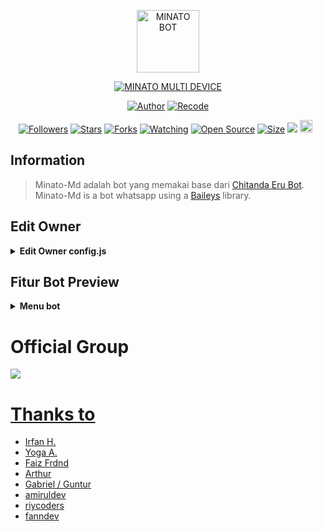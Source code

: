 <p align="center">
<img src="https://telegra.ph/file/c37dcf885413c4c1f01f7.jpg" alt="MINATO BOT" width="100"/>


</p>
<p align="center">
<a href="#"><img title="MINATO MULTI DEVICE" src="https://img.shields.io/badge/MINATO MULTI DEVICE-green?colorA=%23ff0000&colorB=%23017e40&style=for-the-badge"></a>
</p>
<p align="center">
<a href="https://github.com/rtwone"><img title="Author" src="https://img.shields.io/badge/Author-Irfan-red.svg?style=for-the-badge&logo=github"></a>
<a href="https://github.com/riycoders/Minato-Md"><img title="Recode" src="https://img.shields.io/badge/Recode-riycoders-red.svg?style=for-the-badge&logo=github"></a>
</p>
<p align="center">
<a href="https://github.com/riycoders/followers"><img title="Followers" src="https://img.shields.io/github/followers/riycoders?color=red&style=flat-square"></a>
<a href="https://github.com/riycoders/Minato-Md/stargazers/"><img title="Stars" src="https://img.shields.io/github/stars/riycoders/Minato-Md?color=blue&style=flat-square"></a>
<a href="https://github.com/riycoders/Minato-Md/network/members"><img title="Forks" src="https://img.shields.io/github/forks/riycoders/Minato-Md?color=red&style=flat-square"></a>
<a href="https://github.com/riycoders/Minato-Md/watchers"><img title="Watching" src="https://img.shields.io/github/watchers/riycoders/Minato-Md?label=Watchers&color=blue&style=flat-square"></a>
<a href="https://github.com/riycoders/Minato-Md"><img title="Open Source" src="https://badges.frapsoft.com/os/v2/open-source.svg?v=103"></a>
<a href="https://github.com/riycoders/Minato-Md/"><img title="Size" src="https://img.shields.io/github/repo-size/riycoders/Minato-Md?style=flat-square&color=green"></a>
<a href="https://hits.seeyoufarm.com"><img src="https://hits.seeyoufarm.com/api/count/incr/badge.svg?url=https%3A%2F%2Fgithub.com%2Friycoders%2FMinato-Md&count_bg=%2379C83D&title_bg=%23555555&icon=probot.svg&icon_color=%2300FF6D&title=hits&edge_flat=false"/></a>
<a href="https://github.com/riycoders/Minato-Md/graphs/commit-activity"><img height="20" src="https://img.shields.io/badge/Maintained%3F-yes-green.svg"></a>&nbsp;&nbsp;
</p>
</div>

## Information
> Minato-Md adalah bot yang memakai base dari [Chitanda Eru Bot](https://github.com/rtwone/chitandabot). Minato-Md is a bot whatsapp using a [Baileys](https://github.com/adiwajshing/baileys) library.

## Edit Owner 

<details>
    <summary> <b>Edit Owner config.js</b></summary><br/>

```ts
{
  "ownerNumber": "6281575886399@s.whatsapp.net",
  "ownerName": "Riy",
  "botName": "Minato-Md",
  "footer": "Support By skysufers.xyz",
  "youtube": "https://youtube.com/@riycoders",
  "packname": "Created By",
  "author": "@riycoders",
  "donasi": {
    "dana": "081575886399",
    "gopay": "081575886399"
  },
  "sessionName": "session",
  "pathimg": "./media/minato.jpg",
  "lolkey": "SadTeams",
  "gamewaktu": 90,
  "limitCount": 25,
  "gcount": {
    "prem": 35,
    "user": 15
  }
}

```
</details>

## Fitur Bot Preview
<details>
<summary> <b>Menu bot</b></summary><br/>
<img src="https://telegra.ph/file/343ecbc7dddf5ddecf016.jpg" />
</details>

# Official Group
<a href="-"><img src="https://img.shields.io/badge/Forum Minato Bot-25D366?style=for-the-badge&logo=whatsapp&logoColor=white" />

# Thanks to
- Irfan H.
- Yoga A.
- Faiz Frdnd
- Arthur
- Gabriel / Guntur
- amiruldev
- riycoders
- fanndev
